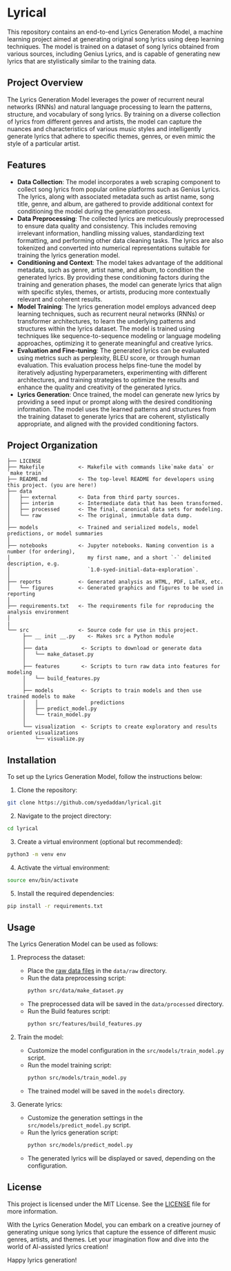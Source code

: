 # Lyrical

This repository contains an end-to-end Lyrics Generation Model, a machine learning project aimed at generating original song lyrics using deep learning techniques. The model is trained on a dataset of song lyrics obtained from various sources, including Genius Lyrics, and is capable of generating new lyrics that are stylistically similar to the training data.

## Project Overview

The Lyrics Generation Model leverages the power of recurrent neural networks (RNNs) and natural language processing to learn the patterns, structure, and vocabulary of song lyrics. By training on a diverse collection of lyrics from different genres and artists, the model can capture the nuances and characteristics of various music styles and intelligently generate lyrics that adhere to specific themes, genres, or even mimic the style of a particular artist.

## Features

- **Data Collection**: The model incorporates a web scraping component to collect song lyrics from popular online platforms such as Genius Lyrics. The lyrics, along with associated metadata such as artist name, song title, genre, and album, are gathered to provide additional context for conditioning the model during the generation process.
- **Data Preprocessing**: The collected lyrics are meticulously preprocessed to ensure data quality and consistency. This includes removing irrelevant information, handling missing values, standardizing text formatting, and performing other data cleaning tasks. The lyrics are also tokenized and converted into numerical representations suitable for training the lyrics generation model.
- **Conditioning and Context**: The model takes advantage of the additional metadata, such as genre, artist name, and album, to condition the generated lyrics. By providing these conditioning factors during the training and generation phases, the model can generate lyrics that align with specific styles, themes, or artists, producing more contextually relevant and coherent results.
- **Model Training**: The lyrics generation model employs advanced deep learning techniques, such as recurrent neural networks (RNNs) or transformer architectures, to learn the underlying patterns and structures within the lyrics dataset. The model is trained using techniques like sequence-to-sequence modeling or language modeling approaches, optimizing it to generate meaningful and creative lyrics.
- **Evaluation and Fine-tuning**: The generated lyrics can be evaluated using metrics such as perplexity, BLEU score, or through human evaluation. This evaluation process helps fine-tune the model by iteratively adjusting hyperparameters, experimenting with different architectures, and training strategies to optimize the results and enhance the quality and creativity of the generated lyrics.
- **Lyrics Generation**: Once trained, the model can generate new lyrics by providing a seed input or prompt along with the desired conditioning information. The model uses the learned patterns and structures from the training dataset to generate lyrics that are coherent, stylistically appropriate, and aligned with the provided conditioning factors.

Project Organization
--------------------

    ├── LICENSE
    ├── Makefile           <- Makefile with commands like`make data` or `make train`
    ├── README.md          <- The top-level README for developers using this project. (you are here!)
    ├── data
    │   ├── external       <- Data from third party sources.
    │   ├── interim        <- Intermediate data that has been transformed.
    │   ├── processed      <- The final, canonical data sets for modeling.
    │   └── raw            <- The original, immutable data dump.
    │
    ├── models             <- Trained and serialized models, model predictions, or model summaries
    │
    ├── notebooks          <- Jupyter notebooks. Naming convention is a number (for ordering),
    │                         my first name, and a short `-` delimited description, e.g.
    │                         `1.0-syed-initial-data-exploration`.
    │
    ├── reports            <- Generated analysis as HTML, PDF, LaTeX, etc.
    │   └── figures        <- Generated graphics and figures to be used in reporting
    │
    ├── requirements.txt   <- The requirements file for reproducing the analysis environment
    │
    |
    └── src                <- Source code for use in this project.
         ├── __ init __.py    <- Makes src a Python module
         │
         ├── data           <- Scripts to download or generate data
         │   └── make_dataset.py
         │
         ├── features       <- Scripts to turn raw data into features for modeling
         │   └── build_features.py
         │
         ├── models         <- Scripts to train models and then use trained models to make
         │   │                 predictions
         │   ├── predict_model.py
         │   └── train_model.py
         │
         └── visualization  <- Scripts to create exploratory and results oriented visualizations
             └── visualize.py

## Installation

To set up the Lyrics Generation Model, follow the instructions below:

1. Clone the repository:

```bash
git clone https://github.com/syedaddan/lyrical.git
```

2. Navigate to the project directory:

```bash
cd lyrical
```

3. Create a virtual environment (optional but recommended):

```bash
python3 -m venv env
```

4. Activate the virtual environment:

```bash
source env/bin/activate
```

5. Install the required dependencies:

```bash
pip install -r requirements.txt
```

## Usage

The Lyrics Generation Model can be used as follows:

1. Preprocess the dataset:

   - Place the [raw data files](https://www.kaggle.com/datasets/nikhilnayak123/5-million-song-lyrics-dataset) in the `data/raw` directory.
   - Run the data preprocessing script:
     ```bash
     python src/data/make_dataset.py
     ```
   - The preprocessed data will be saved in the `data/processed` directory.
   - Run the Build features script:
     ```bash
     python src/features/build_features.py
     ```
2. Train the model:

   - Customize the model configuration in the `src/models/train_model.py` script.
   - Run the model training script:
     ```bash
     python src/models/train_model.py
     ```
   - The trained model will be saved in the `models` directory.
3. Generate lyrics:

   - Customize the generation settings in the `src/models/predict_model.py` script.
   - Run the lyrics generation script:
     ```bash
     python src/models/predict_model.py
     ```
   - The generated lyrics will be displayed or saved, depending on the configuration.

## License

This project is licensed under the MIT License. See the [LICENSE](LICENSE) file for more information.

With the Lyrics Generation Model, you can embark on a creative journey of generating unique song lyrics that capture the essence of different music genres, artists, and themes. Let your imagination flow and dive into the world of AI-assisted lyrics creation!

Happy lyrics generation!
